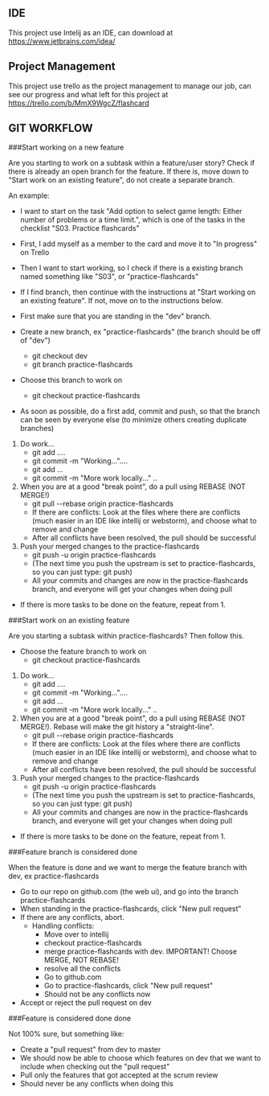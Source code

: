 
## IDE
This project use Intelij as an IDE, can download at https://www.jetbrains.com/idea/

## Project Management
This project use trello as the project management to manage our job, can see our progress and what left for this project at https://trello.com/b/MmX9WgcZ/flashcard

## GIT WORKFLOW

###Start working on a new feature

Are you starting to work on a subtask within a feature/user story? Check if there is already an open branch for the feature. If there is, move down to "Start work on an existing feature", do not create a separate branch.

An example:
- I want to start on the task "Add option to select game length: Either number of problems or a time limit.", which is one of the tasks in the checklist "S03. Practice flashcards"
- First, I add myself as a member to the card and move it to "In progress" on Trello
- Then I want to start working, so I check if there is a existing branch named something like "S03", or "practice-flashcards"
- If I find branch, then continue with the instructions at "Start working on an existing feature". If not, move on to the instructions below.


- First make sure that you are standing in the "dev" branch.
- Create a new branch, ex "practice-flashcards" (the branch should be off of "dev")
    - git checkout dev 
    - git branch practice-flashcards
- Choose this branch to work on
    - git checkout practice-flashcards
- As soon as possible, do a first add, commit and push, so that the branch can be seen by everyone else (to minimize others creating duplicate branches)
1. Do work...
    - git add ....
    - git commit -m "Working..."....
    - git add ...
    - git commit -m "More work locally..." ..
2. When you are at a good "break point", do a pull using REBASE (NOT MERGE!)
    - git pull --rebase origin practice-flashcards
    - If there are conflicts: Look at the files where there are conflicts (much easier in an IDE like intellij or webstorm), and choose what to remove and change
    - After all conflicts have been resolved, the pull should be successful
3. Push your merged changes to the practice-flashcards
    - git push -u origin practice-flashcards
    - (The next time you push the upstream is set to practice-flashcards, so you can just type: git push)
    - All your commits and changes are now in the practice-flashcards branch, and everyone will get your changes when doing pull
- If there is more tasks to be done on the feature, repeat from 1.

###Start work on an existing feature

Are you starting a subtask within practice-flashcards? Then follow this.

- Choose the feature branch to work on
    - git checkout practice-flashcards
1. Do work...
    - git add ....
    - git commit -m "Working..."....
    - git add ...
    - git commit -m "More work locally..." ..
2. When you are at a good "break point", do a pull using REBASE (NOT MERGE!). Rebase will make the git history a "straight-line".
    - git pull --rebase origin practice-flashcards
    - If there are conflicts: Look at the files where there are conflicts (much easier in an IDE like intellij or webstorm), and choose what to remove and change
    - After all conflicts have been resolved, the pull should be successful
3. Push your merged changes to the practice-flashcards
    - git push -u origin practice-flashcards
    - (The next time you push the upstream is set to practice-flashcards, so you can just type: git push)
    - All your commits and changes are now in the practice-flashcards branch, and everyone will get your changes when doing pull
- If there is more tasks to be done on the feature, repeat from 1.

###Feature branch is considered done

When the feature is done and we want to merge the feature branch with dev, ex practice-flashcards

- Go to our repo on github.com (the web ui), and go into the branch practice-flashcards
- When standing in the practice-flashcards, click "New pull request"
- If there are any conflicts, abort.
    - Handling conflicts:
        - Move over to intellij
        - checkout practice-flashcards
        - merge practice-flashcards with dev. IMPORTANT! Choose MERGE, NOT REBASE!
        - resolve all the conflicts
        - Go to github.com
        - Go to practice-flashcards, click "New pull request"
        - Should not be any conflicts now
- Accept or reject the pull request on dev
        
               
###Feature is considered done done

Not 100% sure, but something like:

- Create a "pull request" from dev to master
- We should now be able to choose which features on dev that we want to include when checking out the "pull request"
- Pull only the features that got accepted at the scrum review
- Should never be any conflicts when doing this
   
     
